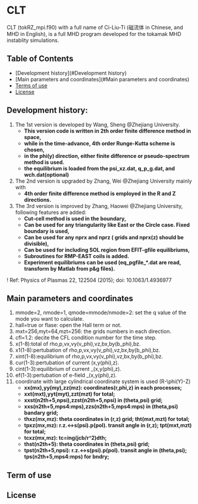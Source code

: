 # CLT

CLT (tokRZ_mpi.f90) with a full name of Ci-Liu-Ti (磁流体 in Chinese, and MHD in English), is a full MHD program developed for the tokamak MHD instablity simulations.

## Table of Contents
* [Development history](#Development history)
* [Main parameters and coordinates](#Main parameters and coordinates)
* [Terms of use](#Terms-of-use)
* [License](#License)


## Development history:

1. The 1st version is developed by Wang, Sheng @Zhejiang University. 
    * **This version code is written in 2th order finite difference method in space,**
    * **while in the time-advance, 4th order Runge-Kutta scheme is chosen,**
    * **in the phi(y) direction, either finite difference or pseudo-spectrum method is used.**
    * **the equilibrium is loaded from the psi_xz.dat, q_p_g.dat, and wch.dat(optional)**
2. The 2nd version is upgraded by Zhang, Wei @Zhejiang University mainly with 
    * **4th order finite difference method is employed in the R and Z directions.**
3. The 3rd version is improved by Zhang, Haowei @Zhejiang University, following features are added:
    * **Cut-cell method is used in the boundary,**
    * **Can be used for any triangularity like East or the Circle case. Fixed boundary is used,**
    * **Can be used for any nprx and nprz ( grids and nprx(z) should be divisible),**
    * **Can be used for including SOL region from EFIT-gfile equilibriums,**
    * **Subroutines for RMP-EAST coils is added.**
    * **Experiment equilibriums can be used (eq_pgfile_*.dat are read, transform by Matlab from p&g files).**

! Ref: Physics of Plasmas 22, 122504 (2015); doi: 10.1063/1.4936977

## Main parameters and coordinates
1. mmode=2, nmode=1, qmode=mmode/nmode=2: set the q value of the mode you want to calculate.
2. hall=true or flase: open the Hall term or not.
3. mxt=256,myt=64,mzt=256: the grids numbers in each direction.
4. cfl=1.2: decite the CFL condition number for the time step.
5. x(1-8):total of rho,p,vx,vy(v_phi),vz,bx,by(b_phi),bz.
6. x1(1-8):pertubation of rho,p,vx,vy(v_phi),vz,bx,by(b_phi),bz.
7. xint(1-8):equilibrium of rho,p,vx,vy(v_phi),vz,bx,by(b_phi),bz.
8. cur(1-3):pertubation of current (x,y(phi),z).
9. cint(1-3):equilibrium of current _(x,y(phi),z).
10. ef(1-3):pertubation of e-field _(x,y(phi),z).
11. coordinate with large cylindrical coordinate system is used (R-\phi(Y)-Z)
    * **xx(mx),yy(my),zz(mz): coordinates(r,phi,z) in each processes;**
    * **xxt(mxt),yyt(myt),zzt(mzt) for total;** 
    * **xxst(n2th+5,npsi),zzst(n2th+5,npsi) in (theta,psi) grid;**
    * **xxs(n2th+5,mps4:mps),zzs(n2th+5,mps4:mps) in (theta,psi) bandary grid;**
    * **thxz(mx,mz): theta coordinates in (r,z) grid; tht(mxt,mzt) for total;**
    * **tpxz(mx,mz): r.z.<->s(psi).p(pol). transit angle in (r,z); tpt(mxt,mzt) for total;**
    * **tcxz(mx,mz): tc=ing(jcb/r^2)dth;**
    * **thst(n2th+5): theta coordinates in (theta,psi) grid;**
    * **tpst(n2th+5,npsi): r.z.<->s(psi).p(pol). transit angle in (theta,psi); tps(n2th+5,mps4:mps) for bndry;**

## Term of use

## License

